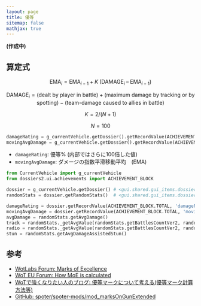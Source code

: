 ```yaml
---
layout: page
title: 優等
sitemap: false
mathjax: true
---
```

**(作成中)**

## 算定式

$$\mathrm{EMA}_i = \mathrm{EMA}_{i-1} + K\; (\mathrm{DAMAGE}_i\; – \;\mathrm{EMA}_{i-1})$$

$$\mathrm{DAMAGE}_i = (\text{dealt by player in battle}) + (\text{maximum damage by tracking or by spotting}) - (\text{team-damage caused to allies in battle})$$

$$K = 2 / (N +1)$$

$$N = 100$$


```python
damageRating = g_currentVehicle.getDossier().getRecordValue(ACHIEVEMENT_BLOCK.TOTAL, 'damageRating') / 100.0
movingAvgDamage = g_currentVehicle.getDossier().getRecordValue(ACHIEVEMENT_BLOCK.TOTAL, 'movingAvgDamage')
```

+ `damageRating`: 優等% (内部ではさらに100倍した値)
+ `movingAvgDamage`: ダメージの指数平滑移動平均　(EMA)

```python
from CurrentVehicle import g_currentVehicle
from dossiers2.ui.achievements import ACHIEVEMENT_BLOCK

dossier = g_currentVehicle.getDossier()	# <gui.shared.gui_items.dossier.VehicleDossier>
randomStats = dossier.getRandomStats()	# <gui.shared.gui_items.dossier.stats.RandomStatsBlock>

damageRating = dossier.getRecordValue(ACHIEVEMENT_BLOCK.TOTAL, 'damageRating') / 100.0
movingAvgDamage = dossier.getRecordValue(ACHIEVEMENT_BLOCK.TOTAL, 'movingAvgDamage')
avgDamage = randomStats.getAvgDamage()
track = randomStats._getAvgValue(randomStats.getBattlesCountVer2, randomStats.getDamageAssistedTrack)
radio = randomStats._getAvgValue(randomStats.getBattlesCountVer2, randomStats.getDamageAssistedRadio)
stun = randomStats.getAvgDamageAssistedStun()
```


## 参考

+ [WotLabs Forum: Marks of Excellence](http://forum.wotlabs.net/index.php?/topic/10422-marks-of-excellence/&do=findComment&comment=269826)
+ [WoT EU Forum: How MoE is calculated](http://forum.worldoftanks.eu/index.php?/topic/608742-how-moe-is-calculated/)
+ [WoTで強くなりたい人のブログ: 優等マークについて考える(優等マーク計算方法等)](http://taku-wot.hatenablog.com/entry/2017/03/31/021426)
+ [GitHub: spoter/spoter-mods/mod_marksOnGunExtended](https://github.com/spoter/spoter-mods/tree/master/mod_marksOnGunExtended)
